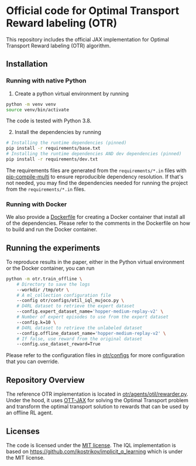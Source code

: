 # Official code for Optimal Transport Reward labeling (OTR)

This repository includes the official JAX implementation for Optimal Transport Reward
labeling (OTR) algorithm.

## Installation
### Running with native Python
1. Create a python virtual environment by running
```bash
python -m venv venv
source venv/bin/activate
```
The code is tested with Python 3.8.

2. Install the dependencies by running
```bash
# Installing the runtime dependencies (pinned)
pip install -r requirements/base.txt
# Installing the runtime dependencies AND dev dependencies (pinned)
pip install -r requirements/dev.txt
```
The requirements files are generated from the `requirements/*.in` files with
[pip-compile-multi](https://github.com/peterdemin/pip-compile-multi) to ensure
reproducible dependency resolution. If that's not needed, you may find the 
dependencies needed for running the project from the `requirements/*.in` files.

### Running with Docker
We also provide a [Dockerfile](./Dockerfile) for creating a Docker container that install
all of the dependencies. Please refer to the comments in the Dockerfile on how to
build and run the Docker container.

## Running the experiments
To reproduce results in the paper, either in the Python virtual environment or the
Docker container, you can run
```sh
python -m otr.train_offline \
    # Directory to save the logs
    --workdir /tmp/otr \
    # A ml_collection configuration file
    --config otr/configs/otil_iql_mujoco.py \
    # D4RL dataset to retrieve the expert dataset
    --config.expert_dataset_name='hopper-medium-replay-v2' \
    # Number of expert episodes to use from the expert dataset
    --config.k=10 \
    # D4RL dataset to retrieve the unlabeled dataset
    --config.offline_dataset_name='hopper-medium-replay-v2' \
    # If false, use reward from the original dataset
    --config.use_dataset_reward=True
```
Please refer to the configuration files in [otr/configs](otr/configs/) for more
configuration that you can override.

## Repository Overview
The reference OTR implementation is located in
[otr/agents/otil/rewarder.py](otr/agents/otil/rewarder.py).
Under the hood, it uses [OTT-JAX](https://github.com/ott-jax/ott) for solving the
Optimal Transport problem and transform the optimal transport solution to rewards
that can be used by an offline RL agent.

## Licenses
The code is licensed under the [MIT license](https://opensource.org/licenses/MIT).
The IQL implementation is based on https://github.com/ikostrikov/implicit_q_learning which
is under the MIT license.
